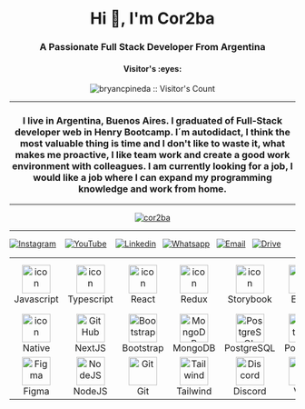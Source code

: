 <h1 align="center">Hi 👋, I'm Cor2ba</h1>
<h3 align="center">A Passionate Full Stack Developer From Argentina</h3>

<h4 align="center">Visitor's :eyes:</h4>

<p align="center"><img src="https://profile-counter.glitch.me/{cor2ba}/count.svg" alt="bryancpineda :: Visitor's Count" /></p>

---

<h3 align="center">I live in Argentina, Buenos Aires. I graduated of Full-Stack developer web in Henry Bootcamp. I´m autodidact, I think the most valuable thing is time and I don't like to waste it, what makes me proactive, I like team work and create a good work environment with colleagues. I am currently looking for a job, I would like a job where I can expand my programming knowledge and work from home.</h3>

---

<p align="center"> <a href="https://github.com/ryo-ma/github-profile-trophy"><img src="https://github-profile-trophy.vercel.app/?username=cor2ba" alt="cor2ba" /></a> </p>

---

[![Instagram](https://img.shields.io/badge/instagram-FA9700?style=for-the-badge&logo=instagram&logoColor=white)](https://www.instagram.com/_gabrielcordoba/?hl=es-la)&nbsp;&nbsp;&nbsp;
[![YouTube](https://img.shields.io/badge/youtube-FF0000?style=for-the-badge&logo=youtube&logoColor=white)](https://www.youtube.com/watch?v=QNXIWxXqoPY&ab_channel=Cor2ba)&nbsp;&nbsp;&nbsp;
[![Linkedin](https://img.shields.io/badge/linkedin-%231DA1F2.svg?style=for-the-badge&logo=Linkedin&logoColor=white)](https://www.linkedin.com/in/gabriel-cordoba/)&nbsp;&nbsp;
[![Whatsapp](https://img.shields.io/badge/whatsapp-%57EB3B.svg?style=for-the-badge&logo=Whatsapp&logoColor=white)](https://api.whatsapp.com/send/?phone=5491125837761&text&type=phone_number&app_absent=0)&nbsp;&nbsp;
[![Email](https://img.shields.io/badge/cordobagabrielignacio-%23E4405F.svg?style=for-the-badge&logo=Gmail&logoColor=white)](mailto:cordobagabrielignacio@gmail.com)&nbsp;&nbsp;
[![Drive](https://img.shields.io/badge/cv-AD00FF?style=for-the-badge&logo=&logoColor=white)](https://drive.google.com/file/d/1ues0NTvacqKbJau7R8sLJJjqboS8w_zd/view)&nbsp;&nbsp;

<table>
  <tr>
    <td align="center" width="75">
      <a href="#macropower-tech">
      <img src="https://techstack-generator.vercel.app/js-icon.svg" alt="icon" width="50" height="50" />
      </a>
      <br>Javascript
    </td>
    <td align="center" width="75">
      <img src="https://techstack-generator.vercel.app/ts-icon.svg" alt="icon" width="50" height="50" />
      <br>Typescript
    </td>
    <td align="center" width="75">
      <img src="https://techstack-generator.vercel.app/react-icon.svg" alt="icon" width="50" height="50" />
      <br>React
    </td>
    <td align="center" width="75">
      <img src="https://techstack-generator.vercel.app/redux-icon.svg" alt="icon" width="50" height="50" />
      <br>Redux
    </td>
    <td align="center" width="75">
      <img src="https://techstack-generator.vercel.app/storybook-icon.svg" alt="icon" width="50" height="50" />
      <br>Storybook
    </td>
    <td align="center" width="75">
      <img src="https://techstack-generator.vercel.app/eslint-icon.svg" alt="icon" width="50" height="50" />
      <br>ESlint
    </td>
    <td align="center" width="75">
      <img src="https://techstack-generator.vercel.app/restapi-icon.svg" alt="icon" width="50" height="50" />
      <br>Rest API
    </td>
    <td align="center" width="75">
      <img src="https://techstack-generator.vercel.app/prettier-icon.svg" alt="icon" width="50" height="50" />
      <br>Prettier
    </td>
     <td align="center" width="75">
      <img src="https://techstack-generator.vercel.app/github-icon.svg" alt="icon" width="50" height="50" />
      <br>GitHub
    </td>
     <td align="center" width="75">
       <img src="https://techstack-generator.vercel.app/sass-icon.svg" width="50" height="50" alt="Linkedin" />
       <br>Sass
     </td>
  </tr>
  <tr>
    <td align="center" width="75">
      <img src="https://skillicons.dev/icons?i=react" alt="icon" width="50" height="50" />
      <br>Native
    </td>
    <td align="center" width="75">
      <img src="https://skillicons.dev/icons?i=nextjs" width="50" height="50" alt="GitHub" />
      <br>NextJS
    </td>
    </td>
    <td align="center"  width="75">
      <img src="https://skillicons.dev/icons?i=bootstrap" width="50" height="50" alt="Bootstrap" />
      <br>Bootstrap
    </td>
    <td align="center" width="75">
      <img src="https://skillicons.dev/icons?i=mongodb" width="50" height="50" alt="MongoDB" />
      <br>MongoDB
    </td>
    <td align="center" width="75">
      <img src="https://skillicons.dev/icons?i=postgres" width="50" height="50" alt="PostgreSQL" />
      <br>PostgreSQL
    </td>
    <td align="center" width="75">
      <img src="https://user-images.githubusercontent.com/25181517/192109061-e138ca71-337c-4019-8d42-4792fdaa7128.png" width="50" height="50"                        alt="Postman"/>
      <br>Postman
    </td>
    <td align="center" width="75">
      <img src="https://skillicons.dev/icons?i=express" width="50" height="50" alt="Express" />
      <br>Express
    </td>
    <td align="center" width="75">
      <img src="https://skillicons.dev/icons?i=materialui" width="50" height="50" alt="MaterialUI" />
      <br>MaterialUI
    </td>
    <td align="center"  width="75">
      <img src="https://skillicons.dev/icons?i=html" width="50" height="50" alt="HTML" />
      <br>HTML
    <td align="center" width="75">
      <img src="https://skillicons.dev/icons?i=css" width="50" height="50" alt="CSS" />
      <br>CSS
    </td>
  </tr>
  <tr>
    <td align="center" width="75">
      <img src="https://skillicons.dev/icons?i=figma" width="50" height="50" alt="Figma" />
      <br>Figma
    </td>
    <td align="center" width="75">
      <img src="https://skillicons.dev/icons?i=nodejs" width="50" height="50" alt="NodeJS" />
      <br>NodeJS
    </td>
    <td align="center" width="75"> 
      <img src="https://user-images.githubusercontent.com/25181517/192108372-f71d70ac-7ae6-4c0d-8395-51d8870c2ef0.png" width="50" height="50" alt="Git" />
      <br>Git
    </td>
    <td align="center" width="75">
      <img src="https://skillicons.dev/icons?i=tailwind" width="50" height="50" alt="Tailwind" />
      <br>Tailwind
    </td>
    <td align="center" width="75">
      <img src="https://skillicons.dev/icons?i=discord" width="50" height="50" alt="Discord" />
      <br>Discord
    </td>
    <td align="center" width="75">
      <img src="https://skillicons.dev/icons?i=vscode" width="50" height="50" alt="VSC" />
      <br>VSC
    </td>
    <td align="center" width="75">
      <img src="https://skillicons.dev/icons?i=heroku" width="50" height="50" alt="Heroku" />
      <br>Heroku
    </td>
    <td align="center" width="75">
      <img src="https://skillicons.dev/icons?i=vercel" width="50" height="50" alt="Vercel" />
      <br>Vercel
    </td>
    <td align="center" width="75">
      <img src="https://skillicons.dev/icons?i=netlify" width="50" height="50" alt="Netlify" />
      <br>Netlify
    </td>
    <td align="center" width="75">
      <img src="https://railway.app/brand/logo-dark.svg" width="50" height="50" alt="Heroku" />
      <br>Railway
    </td>
   </tr>
</table>
